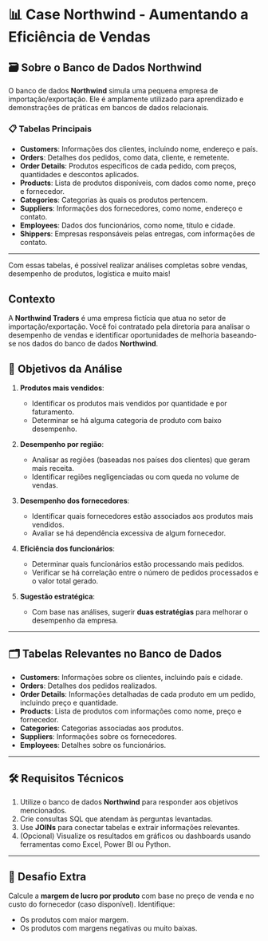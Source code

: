 # 📊 Case Northwind - Aumentando a Eficiência de Vendas

## 🗃️ Sobre o Banco de Dados Northwind

O banco de dados **Northwind** simula uma pequena empresa de importação/exportação. Ele é amplamente utilizado para aprendizado e demonstrações de práticas em bancos de dados relacionais.

### 📋 Tabelas Principais

- **Customers**: Informações dos clientes, incluindo nome, endereço e país.
- **Orders**: Detalhes dos pedidos, como data, cliente, e remetente.
- **Order Details**: Produtos específicos de cada pedido, com preços, quantidades e descontos aplicados.
- **Products**: Lista de produtos disponíveis, com dados como nome, preço e fornecedor.
- **Categories**: Categorias às quais os produtos pertencem.
- **Suppliers**: Informações dos fornecedores, como nome, endereço e contato.
- **Employees**: Dados dos funcionários, como nome, título e cidade.
- **Shippers**: Empresas responsáveis pelas entregas, com informações de contato.

---

Com essas tabelas, é possível realizar análises completas sobre vendas, desempenho de produtos, logística e muito mais!


## Contexto
A **Northwind Traders** é uma empresa fictícia que atua no setor de importação/exportação. Você foi contratado pela diretoria para analisar o desempenho de vendas e identificar oportunidades de melhoria baseando-se nos dados do banco de dados **Northwind**.

## 🎯 Objetivos da Análise

1. **Produtos mais vendidos**:
   - Identificar os produtos mais vendidos por quantidade e por faturamento.
   - Determinar se há alguma categoria de produto com baixo desempenho.

2. **Desempenho por região**:
   - Analisar as regiões (baseadas nos países dos clientes) que geram mais receita.
   - Identificar regiões negligenciadas ou com queda no volume de vendas.

3. **Desempenho dos fornecedores**:
   - Identificar quais fornecedores estão associados aos produtos mais vendidos.
   - Avaliar se há dependência excessiva de algum fornecedor.

4. **Eficiência dos funcionários**:
   - Determinar quais funcionários estão processando mais pedidos.
   - Verificar se há correlação entre o número de pedidos processados e o valor total gerado.

5. **Sugestão estratégica**:
   - Com base nas análises, sugerir **duas estratégias** para melhorar o desempenho da empresa.

---

## 🗂️ Tabelas Relevantes no Banco de Dados

- **Customers**: Informações sobre os clientes, incluindo país e cidade.
- **Orders**: Detalhes dos pedidos realizados.
- **Order Details**: Informações detalhadas de cada produto em um pedido, incluindo preço e quantidade.
- **Products**: Lista de produtos com informações como nome, preço e fornecedor.
- **Categories**: Categorias associadas aos produtos.
- **Suppliers**: Informações sobre os fornecedores.
- **Employees**: Detalhes sobre os funcionários.

---

## 🛠️ Requisitos Técnicos

1. Utilize o banco de dados **Northwind** para responder aos objetivos mencionados.
2. Crie consultas SQL que atendam às perguntas levantadas.
3. Use **JOINs** para conectar tabelas e extrair informações relevantes.
4. (Opcional) Visualize os resultados em gráficos ou dashboards usando ferramentas como Excel, Power BI ou Python.

---

## 🚀 Desafio Extra

Calcule a **margem de lucro por produto** com base no preço de venda e no custo do fornecedor (caso disponível). Identifique:
- Os produtos com maior margem.
- Os produtos com margens negativas ou muito baixas.

